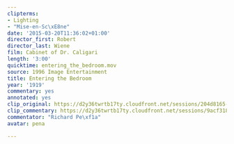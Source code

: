 ```yaml
---
clipterms:
- Lighting
- "Mise-en-Sc\xE8ne"
date: '2015-03-20T11:36:02+01:00'
director_first: Robert
director_last: Wiene
film: Cabinet of Dr. Caligari
length: '3:00'
quicktime: entering_the_bedroom.mov
source: 1996 Image Entertainment
title: Entering the Bedroom
year: '1919'
commentary: yes
annotated: yes
clip_original: https://d2y36twrtb17ty.cloudfront.net/sessions/204d8165-adbc-4eb2-8f6c-a9b30173bdf4/b0a94ae9-2d62-40f0-ad9e-a9b30173bdfe-2b852b49-b26b-42de-b497-a9b30174ad43.mp4
clip_commentary: https://d2y36twrtb17ty.cloudfront.net/sessions/9acf3184-6110-4036-9c64-a9b30173be29/5331c4f8-2fbc-4b58-bf08-a9b30173be32-a11e4942-e126-4164-b46e-a9b30174b8e2.mp4
commentator: "Richard Pe\xf1a"
avatar: pena

---
```

